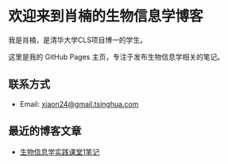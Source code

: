 # 欢迎来到肖楠的生物信息学博客

我是肖楠，是清华大学CLS项目博一的学生。

这里是我的 GitHub Pages 主页，专注于发布生物信息学相关的笔记。

## 联系方式

- Email: xiaon24@gmail.tsinghua.com

## 最近的博客文章

- [生物信息学实践课堂1笔记](./_posts/2024-09-15-bioinformatics-notes.md)

